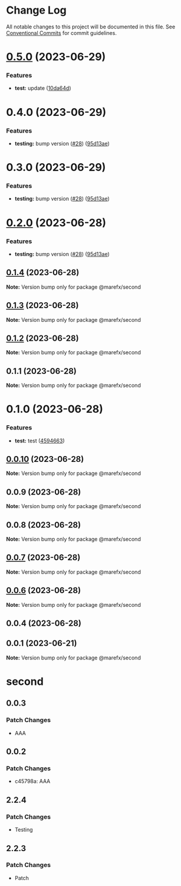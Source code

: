 # Change Log

All notable changes to this project will be documented in this file.
See [Conventional Commits](https://conventionalcommits.org) for commit guidelines.

# [0.5.0](https://github.com/MFX-com/testing-packages/compare/@marefx/second@0.4.0...@marefx/second@0.5.0) (2023-06-29)


### Features

* **test:** update ([10da64d](https://github.com/MFX-com/testing-packages/commit/10da64dc8397d97ebee6a27bf86e6561b36b5fe0))





# 0.4.0 (2023-06-29)


### Features

* **testing:** bump version ([#28](https://github.com/MFX-com/testing-packages/issues/28)) ([95d13ae](https://github.com/MFX-com/testing-packages/commit/95d13ae75037675af2054be485f3e12b815c0dff))





# 0.3.0 (2023-06-29)


### Features

* **testing:** bump version ([#28](https://github.com/MFX-com/testing-packages/issues/28)) ([95d13ae](https://github.com/MFX-com/testing-packages/commit/95d13ae75037675af2054be485f3e12b815c0dff))





# [0.2.0](https://github.com/MFX-com/testing-packages/compare/@marefx/second@0.1.4...@marefx/second@0.2.0) (2023-06-28)


### Features

* **testing:** bump version ([#28](https://github.com/MFX-com/testing-packages/issues/28)) ([95d13ae](https://github.com/MFX-com/testing-packages/commit/95d13ae75037675af2054be485f3e12b815c0dff))





## [0.1.4](https://github.com/MFX-com/testing-packages/compare/@marefx/second@0.1.3...@marefx/second@0.1.4) (2023-06-28)

**Note:** Version bump only for package @marefx/second





## [0.1.3](https://github.com/MFX-com/testing-packages/compare/@marefx/second@0.0.7...@marefx/second@0.1.3) (2023-06-28)

**Note:** Version bump only for package @marefx/second





## [0.1.2](https://github.com/MFX-com/testing-packages/compare/@marefx/second@0.0.7...@marefx/second@0.1.2) (2023-06-28)

**Note:** Version bump only for package @marefx/second





## 0.1.1 (2023-06-28)

**Note:** Version bump only for package @marefx/second





# 0.1.0 (2023-06-28)


### Features

* **test:** test ([4594663](https://github.com/MFX-com/testing-packages/commit/45946636673884a211bb2e568153a3d47d4f0f9b))





## [0.0.10](https://github.com/MFX-com/testing-packages/compare/@marefx/second@0.0.7...@marefx/second@0.0.10) (2023-06-28)

**Note:** Version bump only for package @marefx/second






## 0.0.9 (2023-06-28)

**Note:** Version bump only for package @marefx/second





## 0.0.8 (2023-06-28)

**Note:** Version bump only for package @marefx/second





## [0.0.7](https://github.com/MFX-com/testing-packages/compare/@marefx/second@0.0.6...@marefx/second@0.0.7) (2023-06-28)

**Note:** Version bump only for package @marefx/second





## [0.0.6](https://github.com/MFX-com/testing-packages/compare/@marefx/second@0.0.4...@marefx/second@0.0.6) (2023-06-28)

**Note:** Version bump only for package @marefx/second






## 0.0.4 (2023-06-28)

## 0.0.1 (2023-06-21)

**Note:** Version bump only for package @marefx/second

# second

## 0.0.3

### Patch Changes

- AAA

## 0.0.2

### Patch Changes

- c45798a: AAA

## 2.2.4

### Patch Changes

- Testing

## 2.2.3

### Patch Changes

- Patch
